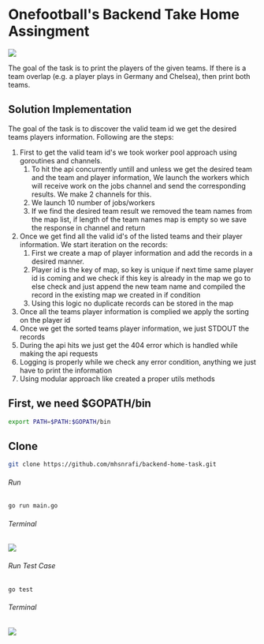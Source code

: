 # Onefootball's Backend Take Home Assingment




![](https://img.shields.io/badge/GO-1.19-blue.svg)


The goal of the task is to print the players of the given teams. If there is a team overlap (e.g. a player plays in Germany and Chelsea), then print both teams.

## Solution Implementation
The goal of the task is to discover the valid team id we get the desired teams players information.
Following are the steps:
1. First to get the valid team id's we took worker pool approach using goroutines and channels.
   1. To hit the api concurrently untill and unless we get the desired team and the team and player information, We launch the workers which will receive work on the jobs channel and send the corresponding results. We make 2 channels for this.
   2. We launch 10 number of jobs/workers
   3. If we find the desired team result we removed the team names from the map list, if length of the team names map is empty so we save the response in channel and return
2. Once we get find all the valid id's of the listed teams and their player information. We start iteration on the records:
   1. First we create a map of player information and add the records in a desired manner.
   2. Player id is the key of map, so key is unique if next time same player id is coming and we check if this key is already in the map we go to else check and just append the new team name and compiled the record in the existing map we created in if condition
   3. Using this logic no duplicate records can be stored in the map
3. Once all the teams player information is complied we apply the sorting on the player id
4. Once we get the sorted teams player information, we just STDOUT the records
5. During the api hits we just get the 404 error which is handled while making the api requests
6. Logging is properly while we check any error condition, anything we just have to print the information
7. Using modular approach like created a proper utils methods


## First, we need $GOPATH/bin

```bash
export PATH=$PATH:$GOPATH/bin
```

## Clone

```bash
git clone https://github.com/mhsnrafi/backend-home-task.git
```

###### Run

```bash
go run main.go
```
###### Terminal
![](https://i.postimg.cc/P5p9N22V/Screenshot-2022-11-24-at-11-35-35-PM.png)

###### Run Test Case
```bash
go test
```
###### Terminal
![](https://i.postimg.cc/RCYTq9y9/Screenshot-2022-11-24-at-11-34-32-PM.png)
